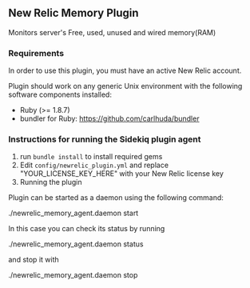 ## New Relic Memory Plugin

Monitors server's Free, used, unused and wired memory(RAM)

### Requirements

In order to use this plugin, you must have an active New Relic account.

Plugin should work on any generic Unix environment with the following
software components installed:

  - Ruby (>= 1.8.7)
  - bundler for Ruby: https://github.com/carlhuda/bundler

### Instructions for running the Sidekiq plugin agent

1. run `bundle install` to install required gems
2. Edit `config/newrelic_plugin.yml` and replace "YOUR_LICENSE_KEY_HERE" with your New Relic license key
3. Running the plugin

Plugin can  be started as a daemon using the following command:

  ./newrelic_memory_agent.daemon start

In this case you can check its status by running

  ./newrelic_memory_agent.daemon status

and stop it with

  ./newrelic_memory_agent.daemon stop
